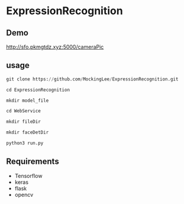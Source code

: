 # ExpressionRecognition

## Demo
http://sfo.pkmgtdz.xyz:5000/cameraPic

## usage
```python
git clone https://github.com/MockingLee/ExpressionRecognition.git

cd ExpressionRecognition

mkdir model_file

cd WebService

mkdir fileDir

mkdir faceDetDir

python3 run.py

```

## Requirements

 - Tensorflow
 - keras
 - flask
 - opencv
